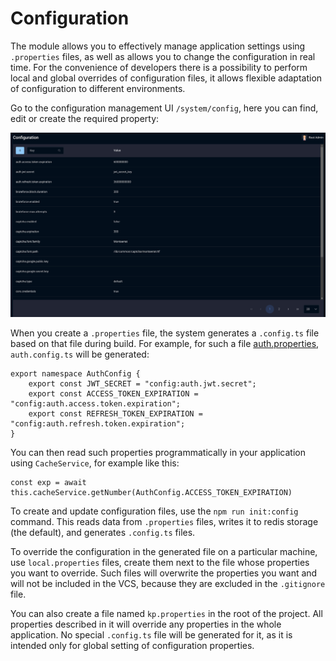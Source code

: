 # Configuration 

The module allows you to effectively manage application settings using `.properties` files, as well as allows you to change the configuration in real time. For the convenience of developers there is a possibility to perform local and global overrides of configuration files, it allows flexible adaptation of configuration to different environments.

Go to the configuration management UI `/system/config`, here you can find, edit or create the required property:

![config.png](https://raw.githubusercontent.com/alexander-kiriliuk/k-platform-core/master/guide/res/config.png)

When you create a `.properties` file, the system generates a `.config.ts` file based on that file during build. For example, for such a file [auth.properties](https://alexander-kiriliuk.github.io/k-platform-core/additional-documentation/properties/auth.properties.html), `auth.config.ts` will be generated:

    export namespace AuthConfig {
        export const JWT_SECRET = "config:auth.jwt.secret";
        export const ACCESS_TOKEN_EXPIRATION = "config:auth.access.token.expiration";
        export const REFRESH_TOKEN_EXPIRATION = "config:auth.refresh.token.expiration";
    }

You can then read such properties programmatically in your application using `CacheService`, for example like this:

    const exp = await this.cacheService.getNumber(AuthConfig.ACCESS_TOKEN_EXPIRATION)

To create and update configuration files, use the `npm run init:config` command. This reads data from `.properties` files, writes it to redis storage (the default), and generates `.config.ts` files.

To override the configuration in the generated file on a particular machine, use `local.properties` files, create them next to the file whose properties you want to override. Such files will overwrite the properties you want and will not be included in the VCS, because they are excluded in the `.gitignore` file.

You can also create a file named `kp.properties` in the root of the project. All properties described in it will override any properties in the whole application. No special `.config.ts` file will be generated for it, as it is intended only for global setting of configuration properties.